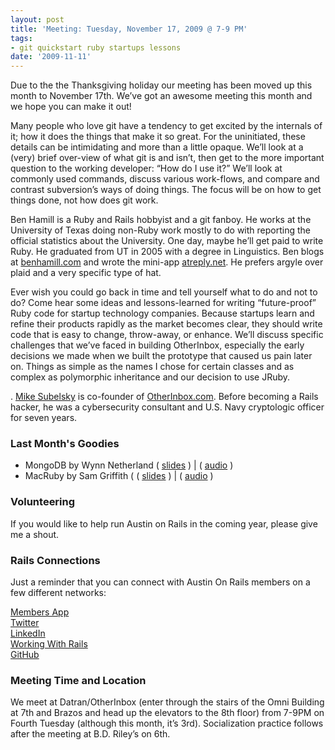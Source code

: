 ```yaml
---
layout: post
title: 'Meeting: Tuesday, November 17, 2009 @ 7-9 PM'
tags:
- git quickstart ruby startups lessons
date: '2009-11-11'
---
```

Due to the the Thanksgiving holiday our meeting has been moved up this month to November 17th. We’ve got an awesome meeting this month and we hope you can make it out!

Many people who love git have a tendency to get excited by the internals of it; how it does the things that make it so great. For the uninitiated, these details can be intimidating and more than a little opaque. We’ll look at a (very) brief over-view of what git is and isn’t, then get to the more important question to the working developer: “How do I use it?” We’ll look at commonly used commands, discuss various work-flows, and compare and contrast subversion’s ways of doing things. The focus will be on how to get things done, not how does git work.

Ben Hamill is a Ruby and Rails hobbyist and a git fanboy. He works at the University of Texas doing non-Ruby work mostly to do with reporting the official statistics about the University. One day, maybe he’ll get paid to write Ruby. He graduated from UT in 2005 with a degree in Linguistics. Ben blogs at [benhamill.com](http://benhamill.com) and wrote the mini-app [atreply.net](http://atreply.net). He prefers argyle over plaid and a very specific type of hat.

Ever wish you could go back in time and tell yourself what to do and not to do? Come hear some ideas and lessons-learned for writing “future-proof” Ruby code for startup technology companies. Because startups learn and refine their products rapidly as the market becomes clear, they should write code that is easy to change, throw-away, or enhance. We’ll discuss specific challenges that we’ve faced in building OtherInbox, especially the early decisions we made when we built the prototype that caused us pain later on. Things as simple as the names I chose for certain classes and as complex as polymorphic inheritance and our decision to use JRuby.

. [Mike Subelsky](http://subelsky.com) is co-founder of [OtherInbox.com](http://otherInbox.com). Before becoming a Rails hacker, he was a cybersecurity consultant and U.S. Navy cryptologic officer for seven years.

### Last Month's Goodies

- MongoDB by Wynn Netherland ( [slides](http://wynnnetherland.com/2009/10/slides-hands-on-with-ruby-and-mongodb/) ) | ( [audio](http://austinonrails.org/files/wynn-netherland-mongodb-20091027.mp3) )
- MacRuby by Sam Griffith ( ( [slides](http://austinonrails.org/files/MacRuby_talk_to_Austin_on_Rails_10-27-2009.pdf) ) | ( [audio](http://austinonrails.org/files/sam-griffith-jr-macruby-20091027.mp3) )

### Volunteering

If you would like to help run Austin on Rails in the coming year, please give me a shout.

### Rails Connections

Just a reminder that you can connect with Austin On Rails members on a few different networks:

[Members App](http://members.austinonrails.org)  
 [Twitter](http://twitter.com/austinonrails)  
 [LinkedIn](http://www.linkedin.com/groups?gid=37006)  
 [Working With Rails](http://www.workingwithrails.com/group/4451-austin-on-rails)  
 [GitHub](http://github.com/austinonrails)

### Meeting Time and Location

We meet at Datran/OtherInbox (enter through the stairs of the Omni Building at 7th and Brazos and head up the elevators to the 8th floor) from 7-9PM on Fourth Tuesday (although this month, it’s 3rd). Socialization practice follows after the meeting at B.D. Riley’s on 6th.

